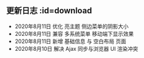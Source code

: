 ## 更新日志  :id=download

- 2020年8月11日 优化 亮主题 侧边菜单的阴影大小
- 2020年8月11日 兼容 多系统菜单 移动端下显示效果
- 2020年8月11日 新增 基础信息 与 空白布局 页面
- 2020年8月10日 解决 Ajax 同步与浏览器 UI 渲染冲突